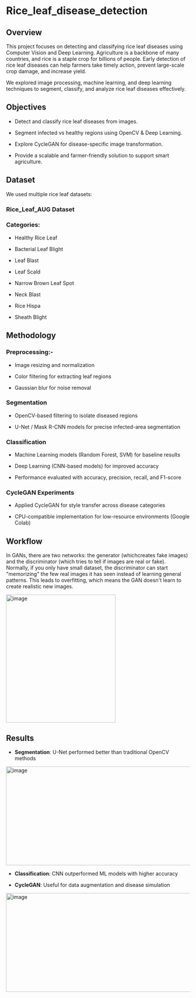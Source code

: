 # Rice_leaf_disease_detection
## Overview

This project focuses on detecting and classifying rice leaf diseases using Computer Vision and Deep Learning. Agriculture is a backbone of many countries, and rice is a staple crop for billions of people. Early detection of rice leaf diseases can help farmers take timely action, prevent large-scale crop damage, and increase yield.

We explored image processing, machine learning, and deep learning techniques to segment, classify, and analyze rice leaf diseases effectively.

## Objectives

- Detect and classify rice leaf diseases from images.

- Segment infected vs healthy regions using OpenCV & Deep Learning.

- Explore CycleGAN for disease-specific image transformation.

- Provide a scalable and farmer-friendly solution to support smart agriculture.

## Dataset
We used multiple rice leaf datasets:

### Rice_Leaf_AUG Dataset

### Categories:

- Healthy Rice Leaf

- Bacterial Leaf Blight

- Leaf Blast

- Leaf Scald

- Narrow Brown Leaf Spot

- Neck Blast

- Rice Hispa

- Sheath Blight

## Methodology
### Preprocessing:-

- Image resizing and normalization

- Color filtering for extracting leaf regions

- Gaussian blur for noise removal

### Segmentation

- OpenCV-based filtering to isolate diseased regions

- U-Net / Mask R-CNN models for precise infected-area segmentation

### Classification

- Machine Learning models (Random Forest, SVM) for baseline results

- Deep Learning (CNN-based models) for improved accuracy

- Performance evaluated with accuracy, precision, recall, and F1-score

### CycleGAN Experiments

- Applied CycleGAN for style transfer across disease categories

- CPU-compatible implementation for low-resource environments (Google Colab)

## Workflow
In GANs, there are two networks: the generator (whichcreates fake images) and the discriminator (which tries to tell if images are real or fake). Normally, if you only have small dataset, the discriminator can start "memorizing" the few real images it has seen instead of learning general patterns. This leads to overfitting, which means the GAN doesn't learn to create realistic new images.

<img width="300" height="350" alt="image" src="https://github.com/user-attachments/assets/3290f45c-38f0-4f69-a351-b8f3ea262a9f" />



## Results
- **Segmentation**: U-Net performed better than traditional OpenCV methods

<img width="560" height="270" alt="image" src="https://github.com/user-attachments/assets/9e33cdb0-59ce-4c24-ae11-63d2894745d7" />


- **Classification**: CNN outperformed ML models with higher accuracy

- **CycleGAN**: Useful for data augmentation and disease simulation

<img width="560" height="270" alt="image" src="https://github.com/user-attachments/assets/4ce4922e-7c4f-4520-b24b-ba4b081286d3" />


